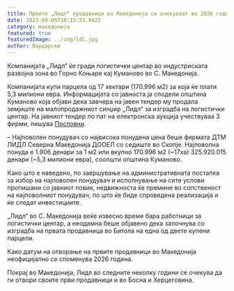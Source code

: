 ```yaml
---
title: Првите „Лидл“ продавници во Македонија се очекуваат во 2026 година
date: 2023-09-05T18:15:33.042Z
category: македонија
featured: true
featuredImage: ../img/ldl.jpg
author: Вардарски
---
```

<!--StartFragment-->

Компанијата „Лидл“ ќе гради логистички центар во индустриската развојна зона во Горно Коњаре кај Куманово во С. Македонија.

Компанијата купи парцела од 17 хектари (170.996 м2) за која ќе плати 5,3 милиони евра. Информацијата со јавноста ја сподели општина Куманово која објави дека завчера на јавен тендер му продала земјиште на малопродажниот синџир „Лидл“ за изградба на логистички центар. На јавниот тендер по пат на електронска аукција учествуваа 3 фирми, пишува [Пословни](https://www.poslovni.hr/regija/lidl-gradi-logisticki-centar-u-kumanovu-4406732).

– Најповолен понудувач со највисока понудена цена беше фирмата ДТМ ЛИДЛ Северна Македонија ДООЕЛ со седиште во Скопје. Најповолна понуда е 1.906 денари за 1 м2 или вкупно 170.996 м2 (\~17ха) 325.920.015 денари (\~5,3 милиони евра), соопшти општина Куманово.

Како што е наведено, по завршување на административната постапка за избор на најповолен понудувач и исполнување на сите услови пропишани со јавниот повик, недвижноста ќе премине во сопственост на најповолниот понудувач, по што ќе биде спроведена реализација и ќе следат инвестициите.

„Лидл“ во С. Македонија веќе извесно време бара работници за логистички центар, а неодамна беше објавено дека започнува со изградба на првата продавница во Битола на една од двете купени парцели.

Како датум на отворање на првите продавници во Македонија неофицијално се споменува 2026 година.

Покрај во Македонија, Лидл во следните неколку години се очекува да ги отвори своите први продавници и во Босна и Херцеговина.

<!--EndFragment-->